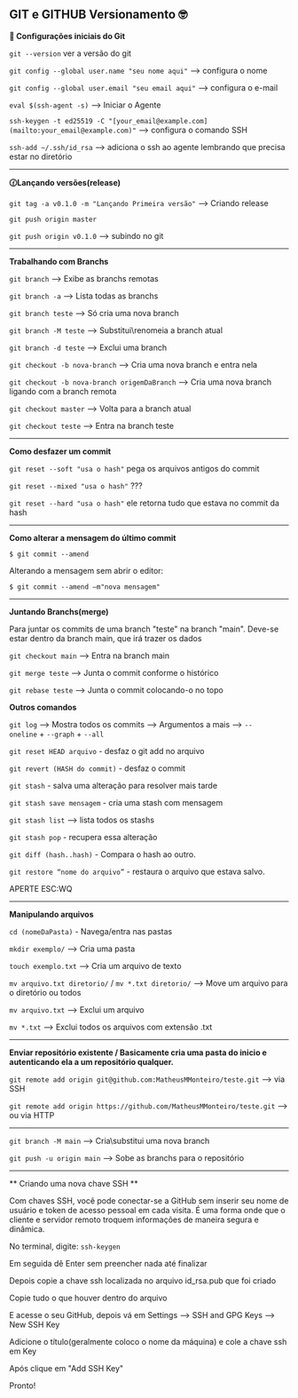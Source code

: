 
## GIT e GITHUB Versionamento 🤓 

**🧭 Configurações iniciais do Git**


`git --version` ver a versão do git

`git config --global user.name "seu nome aqui"` —> configura o nome

`git config --global user.email "seu email aqui"` —> configura o e-mail

`eval $(ssh-agent -s)` —> Iniciar o Agente

`ssh-keygen -t ed25519 -C "[your_email@example.com](mailto:your_email@example.com)"` —> configura o comando SSH

`ssh-add ~/.ssh/id_rsa` —> adiciona o ssh ao agente lembrando que precisa estar no diretório 

---

**🕜Lançando versões(release)**


`git tag -a v0.1.0 -m "Lançando Primeira versão"` --> Criando release

`git push origin master`

`git push origin v0.1.0` --> subindo no git

---

**Trabalhando com Branchs**


`git branch` --> Exibe as branchs remotas

`git branch -a` --> Lista todas as branchs

`git branch teste` --> Só cria uma nova branch

`git branch -M teste` --> Substitui\renomeia a branch atual

`git branch -d teste` --> Exclui uma branch

`git checkout -b nova-branch` --> Cria uma nova branch e entra nela

`git checkout -b nova-branch origemDaBranch` --> Cria uma nova branch ligando com a branch remota

`git checkout master` --> Volta para a branch atual

`git checkout teste` --> Entra na branch teste

---

**Como desfazer um commit**

`git reset --soft "usa o hash"`  pega os arquivos antigos do commit

`git reset --mixed "usa o hash"`  ???

`git reset --hard "usa o hash"` ele retorna tudo que estava no commit da hash

---

**Como alterar a mensagem do último commit**

`$ git commit --amend`

Alterando a mensagem sem abrir o editor:

`$ git commit --amend –m"nova mensagem"`

---

**Juntando Branchs(merge)**

Para juntar os commits de uma branch "teste" na branch "main". Deve-se estar dentro da branch main, que irá trazer os dados

`git checkout main` --> Entra na branch main

`git merge teste` --> Junta o commit conforme o histórico

`git rebase teste` --> Junta o commit colocando-o no topo

**Outros comandos**

`git log` --> Mostra todos os commits --> Argumentos a mais --> `--oneline` + `--graph` + `--all`

`git reset HEAD arquivo` - desfaz o git add no arquivo

`git revert (HASH do commit)` - desfaz o commit

`git stash` - salva uma alteração para resolver mais tarde

`git stash save mensagem` - cria uma stash com mensagem

`git stash list` --> lista todos os stashs

`git stash pop` - recupera essa alteração

`git diff (hash..hash)` - Compara o hash ao outro.

`git restore “nome do arquivo”`  - restaura o arquivo que estava salvo.

APERTE ESC:WQ

---

**Manipulando arquivos**

`cd (nomeDaPasta)` - Navega/entra nas pastas

`mkdir exemplo/` --> Cria uma pasta

`touch exemplo.txt` --> Cria um arquivo de texto

`mv arquivo.txt diretorio/` / `mv *.txt diretorio/` --> Move um arquivo para o diretório ou todos

`mv arquivo.txt` --> Exclui um arquivo

`mv *.txt` --> Exclui todos os arquivos com extensão .txt

---

**Enviar repositório existente / Basicamente cria uma pasta do inicio e autenticando ela a um repositório qualquer.** 

`git remote add origin git@github.com:MatheusMMonteiro/teste.git` --> via SSH

`git remote add origin https://github.com/MatheusMMonteiro/teste.git` -->  ou via HTTP

---

`git branch -M main` --> Cria\substitui uma nova branch

`git push -u origin main` --> Sobe as branchs para o repositório

---

** Criando uma nova chave SSH **

Com chaves SSH, você pode conectar-se a GitHub sem inserir seu nome de usuário e token de acesso pessoal em cada visita. É uma forma onde que o cliente e servidor remoto troquem informações de maneira segura e dinâmica.

No terminal, digite: `ssh-keygen`

Em seguida dê Enter sem preencher nada até finalizar

Depois copie a chave ssh localizada no arquivo id_rsa.pub que foi criado

Copie tudo o que houver dentro do arquivo

E acesse o seu GitHub, depois vá em Settings --> SSH and GPG Keys --> New SSH Key

Adicione o título(geralmente coloco o nome da máquina) e cole a chave ssh em Key

Após clique em "Add SSH Key"

Pronto!